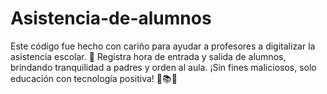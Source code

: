 # Asistencia-de-alumnos
Este código fue hecho con cariño para ayudar a profesores a digitalizar la asistencia escolar. 🌟 Registra hora de entrada y salida de alumnos, brindando tranquilidad a padres y orden al aula. ¡Sin fines maliciosos, solo educación con tecnología positiva! 💙📚😊

